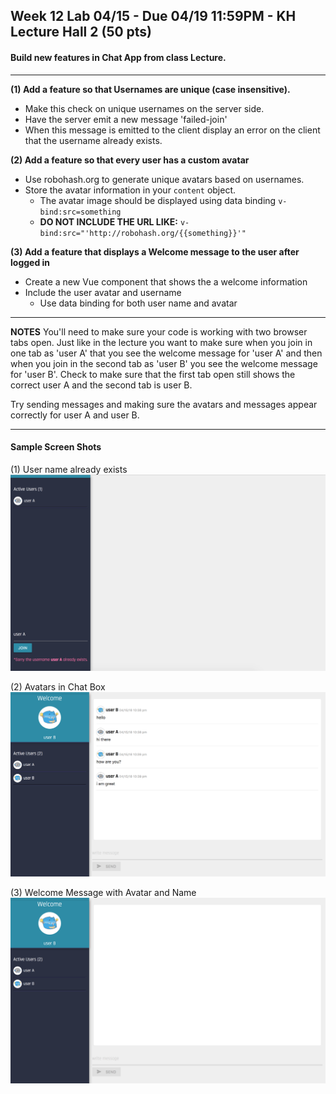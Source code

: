 
## Week 12 Lab 04/15 - Due 04/19 11:59PM - KH Lecture Hall 2 (50 pts)

#### Build new features in Chat App from class Lecture.

---

**(1) Add a feature so that Usernames are unique (case insensitive).**
  - Make this check on unique usernames on the server side.
  - Have the server emit a new message 'failed-join'
  - When this message is emitted to the client display an error on the client that the username already exists.

**(2) Add a feature so that every user has a custom avatar**
  - Use robohash.org to generate unique avatars based on usernames.
  - Store the avatar information in your `content` object.
    - The avatar image should be displayed using data binding `v-bind:src=something`
    - **DO NOT INCLUDE THE URL LIKE:** `v-bind:src="'http://robohash.org/{{something}}'"`

**(3) Add a feature that displays a Welcome message to the user after logged in**
  - Create a new Vue component that shows the a welcome information
  - Include the user avatar and username
    - Use data binding for both user name and avatar

--- 
**NOTES**
You'll need to make sure your code is working with two browser tabs open.  Just like in the lecture you want to make sure when you join in one tab as 'user A' that you see the welcome message for 'user A'  and then when you join in the second tab as 'user B' you see the welcome message for 'user B'.  Check to make sure that the first tab open still shows the correct user A and the second tab is user B.

Try sending messages and making sure the avatars and messages appear correctly for user A and user B.

---
#### Sample Screen Shots

(1) User name already exists
![Q1](/Week12/lab-images/user-name-exists.jpg)

(2) Avatars in Chat Box
![Q2](/Week12/lab-images/user-avatar-chat.jpg)

(3) Welcome Message with Avatar and Name
![Q3](/Week12/lab-images/user-welcome-message.jpg)

